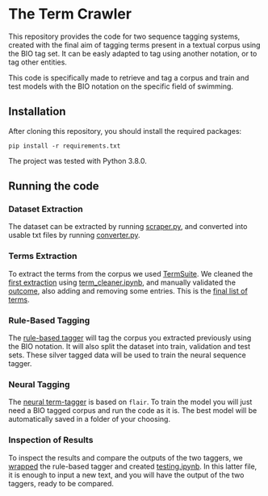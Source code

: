 # The Term Crawler
This repository provides the code for two sequence tagging systems, created with the final aim of tagging terms present in a textual corpus using the BIO tag set. It can be easly adapted to tag using another notation, or to tag other entities.

This code is specifically made to retrieve and tag a corpus and train and test models with the BIO notation on the specific field of swimming.

## Installation
After cloning this repository, you should install the required packages:

`pip install -r requirements.txt`

The project was tested with Python 3.8.0.

## Running the code

### Dataset Extraction
The dataset can be extracted by running [scraper.py](https://github.com/Dodo-s95/the-term-crawler/blob/main/scr/scraper.py), and converted into usable txt files by running [converter.py](https://github.com/Dodo-s95/the-term-crawler/blob/main/scr/converter.py).

### Terms Extraction
To extract the terms from the corpus we used [TermSuite](http://termsuite.github.io/). We cleaned the [first extraction](https://github.com/Dodo-s95/the-term-crawler/blob/main/extractions/swimming-terms_spec_top3k.tsv) using [term_cleaner.ipynb](https://github.com/Dodo-s95/the-term-crawler/blob/main/scr/term_cleaner.ipynb), and manually validated the [outcome](https://github.com/Dodo-s95/the-term-crawler/blob/main/extractions/clean_extraction.csv), also adding and removing some entries. This is the [final list of terms](https://github.com/Dodo-s95/the-term-crawler/blob/main/extractions/swimming-terms_FINAL.tsv).

### Rule-Based Tagging
The [rule-based tagger](https://github.com/Dodo-s95/the-term-crawler/blob/main/scr/rule_based_tagger.ipynb) will tag the corpus you extracted previously using the BIO notation. It will also split the dataset into train, validation and test sets. These silver tagged data will be used to train the neural sequence tagger.

### Neural Tagging
The [neural term-tagger](https://github.com/Dodo-s95/the-term-crawler/blob/main/scr/sequence-tagger.ipynb) is based on `flair`. To train the model you will just need a BIO tagged corpus and run the code as it is. The best model will be automatically saved in a folder of your choosing.

### Inspection of Results
To inspect the results and compare the outputs of the two taggers, we [wrapped](https://github.com/Dodo-s95/the-term-crawler/blob/main/scr/rule_based_wrapper.py) the rule-based tagger and created [testing.ipynb](https://github.com/Dodo-s95/the-term-crawler/blob/main/scr/testing.ipynb). In this latter file, it is enough to input a new text, and you will have the output of the two taggers, ready to be compared.
